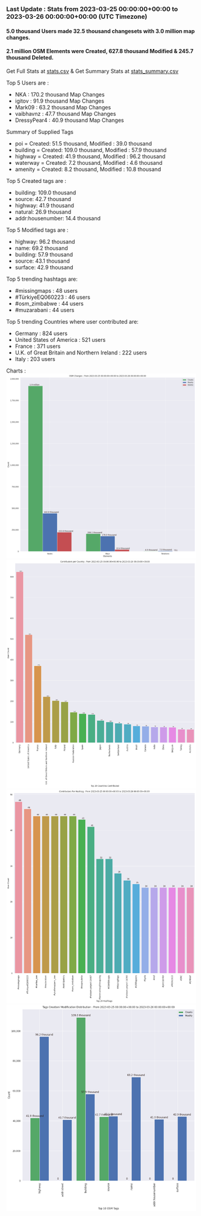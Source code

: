 ### Last Update : Stats from 2023-03-25 00:00:00+00:00 to 2023-03-26 00:00:00+00:00 (UTC Timezone)

#### 5.0 thousand Users made 32.5 thousand changesets with 3.0 million map changes.
#### 2.1 million OSM Elements were Created, 627.8 thousand Modified & 245.7 thousand Deleted.
Get Full Stats at [stats.csv](/stats/Global/Daily/stats.csv)
 & Get Summary Stats at [stats_summary.csv](/stats/Global/Daily/stats_summary.csv)

Top 5 Users are : 
- NKA : 170.2 thousand Map Changes
- igitov : 91.9 thousand Map Changes
- Mark09 : 63.2 thousand Map Changes
- vaibhavnz : 47.7 thousand Map Changes
- DressyPear4 : 40.9 thousand Map Changes

Summary of Supplied Tags
- poi = Created: 51.5 thousand, Modified : 39.0 thousand
- building = Created: 109.0 thousand, Modified : 57.9 thousand
- highway = Created: 41.9 thousand, Modified : 96.2 thousand
- waterway = Created: 7.2 thousand, Modified : 4.6 thousand
- amenity = Created: 8.2 thousand, Modified : 10.8 thousand


Top 5 Created tags are :
- building: 109.0 thousand
- source: 42.7 thousand
- highway: 41.9 thousand
- natural: 26.9 thousand
- addr:housenumber: 14.4 thousand


Top 5 Modified tags are :
- highway: 96.2 thousand
- name: 69.2 thousand
- building: 57.9 thousand
- source: 43.1 thousand
- surface: 42.9 thousand


Top 5 trending hashtags are:
- #missingmaps : 48 users
- #TürkiyeEQ060223 : 46 users
- #osm_zimbabwe : 44 users
- #muzarabani : 44 users


Top 5 trending Countries where user contributed are:
- Germany : 824 users
- United States of America : 521 users
- France : 371 users
- U.K. of Great Britain and Northern Ireland : 222 users
- Italy : 203 users


 Charts : 
![Alt text](./stats_osm_changes.png) 
![Alt text](./stats_users_per_country.png) 
![Alt text](./stats_users_per_hashtag.png) 
![Alt text](./stats_tags.png) 
